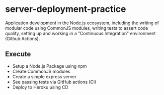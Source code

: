 # server-deployment-practice

Application development in the Node.js ecosystem, including the writing of modular code using CommonJS modules, writing tests to assert code quality, setting up and working in a "Continuous Integration" environment (Github Actions).  

## Execute

- Setup a Node.js Package using npm
- Create CommonJS modules
- Create a simple express server
- See passing tests via GitHub actions (CI)
- Deploy to Heroku using CD